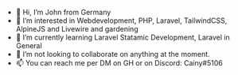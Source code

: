 - 👋 Hi, I’m John from Germany
- 👀 I’m interested in Webdevelopment, PHP, Laravel, TailwindCSS, AlpineJS and Livewire and gardening
- 🌱 I’m currently learning Laravel Statamic Development, Laravel in General
- 💞️ I’m not looking to collaborate on anything at the moment.
- 📫 You can reach me per DM on GH or on Discord: Cainy#5106
